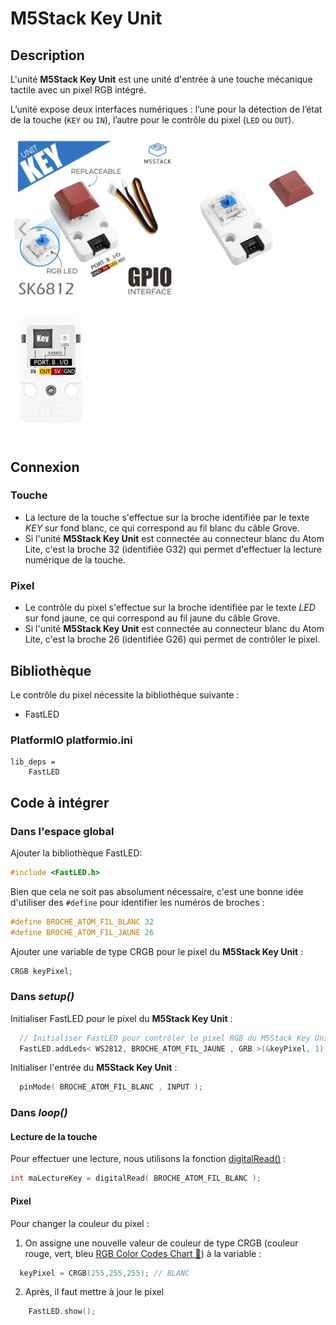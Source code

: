 # M5Stack Key Unit

## Description

L'unité **M5Stack Key Unit** est une unité d'entrée à une touche mécanique tactile avec un pixel RGB intégré. 

L’unité expose deux interfaces numériques : l’une pour la détection de l’état de la touche (`KEY` ou `IN`), l’autre pour le contrôle du pixel (`LED` ou `OUT`).

![Photo de l'avant du Key Unit](./key_unit.png)

![Photo de l'arrière du Key Unit](./key_unit_back.png)

## Connexion

### Touche
- La lecture de la touche s'effectue sur la broche identifiée par le texte *KEY* sur fond blanc, ce qui correspond au fil blanc du câble Grove. 
- Si l'unité **M5Stack Key Unit** est connectée au connecteur blanc du Atom Lite, c'est la broche 32 (identifiée G32) qui permet d'effectuer la lecture numérique de la touche.

### Pixel
- Le contrôle du pixel s'effectue sur la broche identifiée par le texte *LED* sur fond jaune, ce qui correspond au fil jaune du câble Grove. 
- Si l'unité **M5Stack Key Unit** est connectée au connecteur blanc du Atom Lite, c'est la broche 26 (identifiée G26) qui permet de contrôler le pixel.

## Bibliothèque

Le contrôle du pixel nécessite la bibliothèque suivante :
- FastLED 

### PlatformIO **platformio.ini**
```
lib_deps =
    FastLED
```

## Code à intégrer

### Dans l'espace global

Ajouter la bibliothèque FastLED:
```cpp
#include <FastLED.h>
```

Bien que cela ne soit pas absolument nécessaire, c'est une bonne idée d'utiliser des `#define` pour identifier les numéros de broches :
```cpp
#define BROCHE_ATOM_FIL_BLANC 32
#define BROCHE_ATOM_FIL_JAUNE 26
```

Ajouter une variable de type CRGB pour le pixel du **M5Stack Key Unit** :
```cpp
CRGB keyPixel;
```
### Dans *setup()*

Initialiser FastLED pour le pixel du **M5Stack Key Unit** :
```cpp
  // Initialiser FastLED pour contrôler le pixel RGB du M5Stack Key Unit
  FastLED.addLeds< WS2812, BROCHE_ATOM_FIL_JAUNE , GRB >(&keyPixel, 1); 
```

Initialiser l'entrée du **M5Stack Key Unit** :
```cpp
  pinMode( BROCHE_ATOM_FIL_BLANC , INPUT );
```

### Dans *loop()*

#### Lecture de la touche 

Pour effectuer une lecture, nous utilisons la fonction [digitalRead()](https://docs.arduino.cc/learn/programming/reference/) :
```cpp
int maLectureKey = digitalRead( BROCHE_ATOM_FIL_BLANC );
```

#### Pixel

Pour changer la couleur du pixel :

1) On assigne une nouvelle valeur de couleur de type CRGB (couleur rouge, vert, bleu [RGB Color Codes Chart 🎨](https://www.rapidtables.com/web/color/RGB_Color.html)) à la variable :
```cpp
  keyPixel = CRGB(255,255,255); // BLANC
```

2) Après, il faut mettre à jour le pixel
```cpp
    FastLED.show();
```
